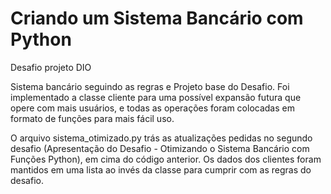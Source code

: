 # Criando um Sistema Bancário com Python
Desafio projeto DIO

Sistema bancário seguindo as regras e Projeto base do Desafio. Foi implementado a classe cliente para uma possível expansão futura que opere com mais usuários, e todas as operações foram colocadas em formato de funções para mais fácil uso.

O arquivo sistema_otimizado.py trás as atualizações pedidas no segundo desafio (Apresentação do Desafio - Otimizando o Sistema Bancário com Funções Python), em cima do código anterior. Os dados dos clientes foram mantidos em uma lista ao invés da classe para cumprir com as regras do desafio.
